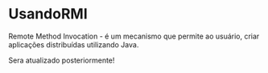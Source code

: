 # UsandoRMI
Remote Method Invocation - é um mecanismo que permite ao usuário, criar aplicações distribuídas utilizando Java. 

Sera atualizado posteriormente!
